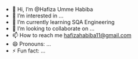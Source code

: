 - 👋 Hi, I’m @Hafiza Umme Habiba
- 👀 I’m interested in ...
- 🌱 I’m currently learning SQA Engineering
- 💞️ I’m looking to collaborate on ...
- 📫 How to reach me hafizahabiba11@gmail.com
- 😄 Pronouns: ...
- ⚡ Fun fact: ...

<!---
Hafiza Umme Habiba/Hafiza Umme Habiba is a ✨ special ✨ repository because its `README.md` (this file) appears on your GitHub profile.
You can click the Preview link to take a look at your changes.
--->
